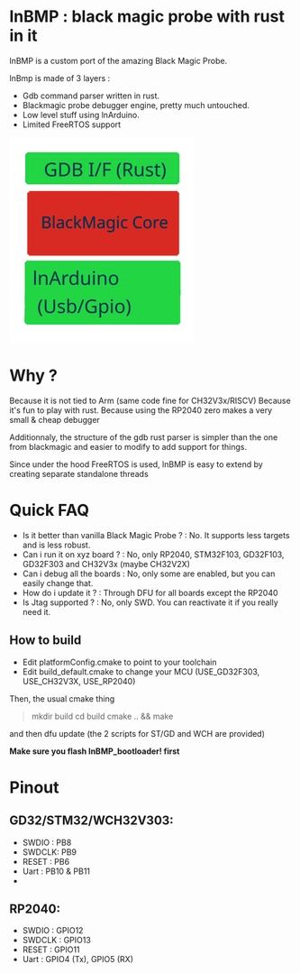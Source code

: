 
lnBMP : black magic probe with rust in it
=====

lnBMP is a custom port of the amazing Black Magic Probe.

lnBmp is made of 3 layers :

* Gdb command parser written in rust.
* Blackmagic probe debugger engine, pretty much untouched.
* Low level stuff using lnArduino.
* Limited FreeRTOS support

![screenshot](assets/web/lnBMP.png?raw=true "front")



Why ?
=====
Because it is not tied to Arm (same code fine for CH32V3x/RISCV)
Because it's fun to play with rust.
Because using the RP2040 zero makes a very small & cheap debugger

Additionnaly, the structure of the gdb rust parser is simpler than the one
from blackmagic and easier to modify to add support for things.

Since under the hood FreeRTOS is used, lnBMP is easy to extend by creating separate standalone threads

Quick FAQ
==================

* Is it better than vanilla Black Magic Probe ? : No. It supports less targets and is less robust.
* Can i run it on xyz board ? : No, only RP2040, STM32F103, GD32F103, GD32F303 and CH32V3x (maybe CH32V2X)
* Can i debug all the boards : No, only some are enabled, but you can easily change that.
* How do i update it ? : Through DFU for all boards except the RP2040
* Is Jtag supported ? : No, only SWD. You can reactivate it if you really need it.

How to build
------------

* Edit platformConfig.cmake to point to your toolchain
* Edit build_default.cmake to change your MCU (USE_GD32F303, USE_CH32V3X, USE_RP2040)

Then, the usual cmake thing
> mkdir build
> cd build
> cmake .. && make

and then dfu update (the 2 scripts for ST/GD and WCH are provided)


**Make sure you flash lnBMP_bootloader! first**

Pinout
==================
GD32/STM32/WCH32V303:
------------------
- SWDIO : PB8
- SWDCLK: PB9
- RESET : PB6
- Uart : PB10 & PB11
- 
RP2040:
------------------
- SWDIO  : GPIO12
- SWDCLK : GPIO13
- RESET  : GPIO11
- Uart   : GPIO4 (Tx), GPIO5 (RX)
   
   
